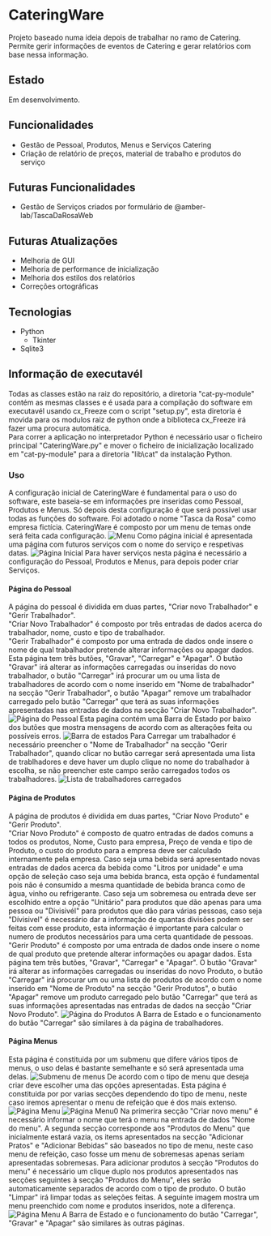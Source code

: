 # CateringWare
Projeto baseado numa ideia depois de trabalhar no ramo de Catering.\
Permite gerir informações de eventos de Catering e gerar relatórios com base nessa informação.

## Estado
Em desenvolvimento.

## Funcionalidades
- Gestão de Pessoal, Produtos, Menus e Serviços Catering
- Criação de relatório de preços, material de trabalho e produtos do serviço

## Futuras Funcionalidades
- Gestão de Serviços criados por formulário de @amber-lab/TascaDaRosaWeb

## Futuras Atualizações
- Melhoria de GUI
- Melhoria de performance de inicialização
- Melhoria dos estilos dos relatórios
- Correções ortográficas

## Tecnologias
- Python
	- Tkinter
- Sqlite3

## Informação de executavél
Todas as classes estão na raiz do repositório, a diretoria "cat-py-module" contém as mesmas classes e é usada para a compilação do software em executavél usando cx_Freeze com o script "setup.py", esta diretoria é movida para os modulos raiz de python onde a biblioteca cx_Freeze irá fazer uma procura automática.\
Para correr a aplicação no interpretador Python é necessário usar o ficheiro principal "CateringWare.py" e mover o ficheiro de inicialização localizado em "cat-py-module" para a diretoria "lib\cat" da instalação Python.

### Uso
A configuração inicial de CateringWare é fundamental para o uso do software, este baseia-se em informações pre inseridas como Pessoal, Produtos e Menus. Só depois desta configuração é que será possível usar todas as funções do software. Foi adotado o nome "Tasca da Rosa" como empresa fictícia.
CateringWare é composto por um menu de temas onde será feita cada configuração.
![Menu](./apresentação/menu.png)
Como página inicial é apresentada uma página com futuros serviços com o nome do serviço e respetivas datas.
![Página Inicial](./apresentação/pagina_inicial.png)
Para haver serviços nesta página é necessário a configuração do Pessoal, Produtos e Menus, para depois poder criar Serviços.

#### Página do Pessoal
A página do pessoal é dividida em duas partes, "Criar novo Trabalhador" e "Gerir Trabalhador".\
"Criar Novo Trabalhador" é composto por três entradas de dados acerca do trabalhador, nome, custo e tipo de trabalhador.\
"Gerir Trabalhador" é composto por uma entrada de dados onde insere o nome de qual trabalhador pretende alterar informações ou apagar dados.
Esta página tem três butões, "Gravar", "Carregar" e "Apagar". O butão "Gravar" irá alterar as informações carregadas ou inseridas do novo trabalhador, o butão "Carregar" irá procurar um ou uma lista de trabalhadores de acordo com o nome inserido em "Nome de trabalhador" na secção "Gerir Trabalhador", o butão "Apagar" remove um trabalhador carregado pelo butão "Carregar" que terá as suas informações apresentadas nas entradas de dados na secção "Criar Novo Trabalhador".
![Página do Pessoal](./apresentação/pagina_pessoal.png)
Esta pagina contém uma Barra de Estado por baixo dos butões que mostra mensagens de acordo com as alterações feita ou possíveis erros.
![Barra de estados](./apresentação/barra_estados_pessoal.png)
Para Carregar um trabalhador é necessário preencher o "Nome de Trabalhador" na secção "Gerir Trabalhador", quando clicar no butão carregar será apresentada uma lista de trablhadores e deve haver um duplo clique no nome do trabalhador à escolha, se não preencher este campo serão carregados todos os trabalhadores.
![Lista de trabalhadores carregados](./apresentação/lista_.png)

#### Página de Produtos
A página de produtos é dividida em duas partes, "Criar Novo Produto" e "Gerir Produto".\
"Criar Novo Produto" é composto de quatro entradas de dados comuns a todos os produtos, Nome, Custo para empresa, Preço de venda e tipo de Produto, o custo do produto para a empresa deve ser calculado internamente pela empresa. Caso seja uma bebida será apresentado novas entradas de dados acerca da bebida como "Litros por unidade" e uma opção de seleção caso seja uma bebida branca, esta opção é fundamental pois não é consumido a mesma quantidade de bebida branca como de àgua, vinho ou refrigerante. Caso seja um sobremesa ou entrada deve ser escolhido entre a opção "Unitário" para produtos que dão apenas para uma pessoa ou "Divisivél" para produtos que dão para várias pessoas, caso seja "Dívisivel" é necessário dar a informação de quantas divisões podem ser feitas com esse produto, esta informação é importante para calcular o numero de produtos necessários para uma certa quantidade de pessoas.\
"Gerir Produto" é composto por uma entrada de dados onde insere o nome de qual produto que pretende alterar informações ou apagar dados.
Esta página tem três butões, "Gravar", "Carregar" e "Apagar". O butão "Gravar" irá alterar as informações carregadas ou inseridas do novo Produto, o butão "Carregar" irá procurar um ou uma lista de produtos de acordo com o nome inserido em "Nome de Produto" na secção "Gerir Produtos", o butão "Apagar" remove um produto carregado pelo butão "Carregar" que terá as suas informações apresentadas nas entradas de dados na secção "Criar Novo Produto".
![Página do Produtos](./apresentação/pagina_produtos.png)
A Barra de Estado e o funcionamento do butão "Carregar" são similares à da página de trabalhadores.

#### Página Menus

Esta página é constituida por um submenu que difere vários tipos de menus, o uso delas é bastante semelhante e só será apresentada uma delas.
![Submenu de menus](./apresentação/submenu_menus.png)
De acordo com o tipo de menu que deseja criar deve escolher uma das opções apresentadas. Esta página é constituida por por varias secções dependendo do tipo de menu, neste caso iremos apresentar o menu de refeição que é dos mais extenso.
![Página Menu](./apresentação/pagina_menu1.png)
![Página Menu0](./apresentação/pagina_menu2.png)
Na primerira secção "Criar novo menu" é necessário informar o nome que terá o menu na entrada de dados "Nome do menu". A segunda secção corresponde aos "Produtos do Menu" que inicialmente estará vazia, os items apresentados na secção "Adicionar Pratos" e "Adicionar Bebidas" são baseados no tipo de menu, neste caso menu de refeição, caso fosse um menu de sobremesas apenas seriam apresentadas sobremesas. Para adicionar produtos à secção "Produtos do menu" é necessário um clique duplo nos produtos apresentados nas secções seguintes à secção "Produtos do Menu", eles serão automaticamente separados de acordo com o tipo de produto. O butão "Limpar" irá limpar todas as seleções feitas.
A seguinte imagem mostra um menu preenchido com nome e produtos inseridos, note a diferença.
![Página Menu](./apresentação/pagina_menu_preenchida.png)
A Barra de Estado e o funcionamento do butão "Carregar", "Gravar" e "Apagar" são similares às outras páginas.
